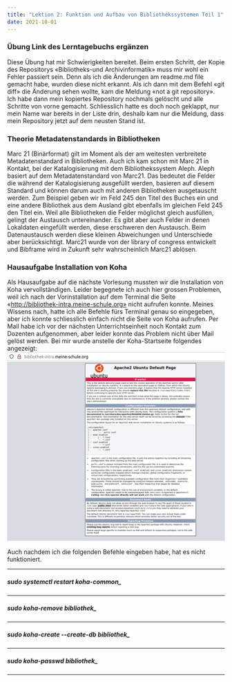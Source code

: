 ```yaml
---
title: "Lektion 2: Funktion und Aufbau von Bibliothekssystemen Teil 1"
date: 2021-10-01
---
```


### Übung Link des Lerntagebuchs ergänzen
Diese Übung hat mir Schwierigkeiten bereitet. Beim ersten Schritt, der Kopie des Repositorys «Bibliotheks-und Archivinformatik» muss mir wohl ein Fehler passiert sein. Denn als ich die Änderungen am readme.md file gemacht habe, wurden diese nicht erkannt. Als ich dann mit dem Befehl «git diff» die Änderung sehen wollte, kam die Meldung «not a git repository». Ich habe dann mein kopiertes Repository nochmals gelöscht und alle Schritte von vorne gemacht. Schliesslich hatte es doch noch geklappt, nur mein Name war bereits in der Liste drin, deshalb kam nur die Meldung, dass mein Repository jetzt auf dem neusten Stand ist.


### Theorie Metadatenstandards in Bibliotheken
Marc 21 (Binärformat) gilt im Moment als der am weitesten verbreitete Metadatenstandard in Bibliotheken. 
Auch ich kam schon mit Marc 21 in Kontakt, bei der Katalogisierung mit dem Bibliothekssystem Aleph. Aleph basiert auf dem Metadatenstandard von Marc21. 
Das bedeutet die Felder die während der Katalogisierung ausgefüllt werden, basieren auf diesem Standard und können darum auch mit anderen Bibliotheken ausgetauscht werden. Zum Beispiel geben wir im Feld 245 den Titel des Buches ein und eine andere Bibliothek aus dem Ausland gibt ebenfalls im gleichen Feld 245 den Titel ein. 
Weil alle Bibliotheken die Felder möglichst gleich ausfüllen, gelingt der Austausch untereinander. 
Es gibt aber auch Felder in denen Lokaldaten eingefüllt werden, diese erschweren den Austausch. 
Beim Datenaustausch werden diese kleinen Abweichungen und Unterschiede aber berücksichtigt. 
Marc21 wurde von der library of congress entwickelt und Bibframe wird in Zukunft sehr wahrscheinlich Marc21 ablösen. 


### Hausaufgabe Installation von Koha

Als Hausaufgabe auf die nächste Vorlesung mussten wir die Installation von Koha vervollständigen. Leider begegnete ich auch hier grossen Problemen, weil ich nach der Vorinstallation auf dem Terminal die Seite «http://bibliothek-intra.meine-schule.org» nicht aufrufen konnte. Meines Wissens nach, hatte ich alle Befehle fürs Terminal genau so eingegeben, aber ich konnte schliesslich einfach nicht die Seite von Koha aufrufen. Per Mail habe ich vor der nächsten Unterrichtseinheit noch Kontakt zum Dozenten aufgenommen, aber leider konnte das Problem nicht über Mail gelöst werden.
Bei mir wurde anstelle der Koha-Startseite folgendes angezeigt: 
![Fehlermeldung](https://raw.githubusercontent.com/slunz/Lerntagebuch-BAIN/master/pictures/fehlermeldung.png)

Auch nachdem ich die folgenden Befehle eingeben habe, hat es nicht funktioniert.

---
##### sudo systemctl restart koha-common_ 
---
##### sudo koha-remove bibliothek_ 
---
##### sudo koha-create --create-db bibliothek_ 
---
##### sudo koha-passwd bibliothek_ 
---
